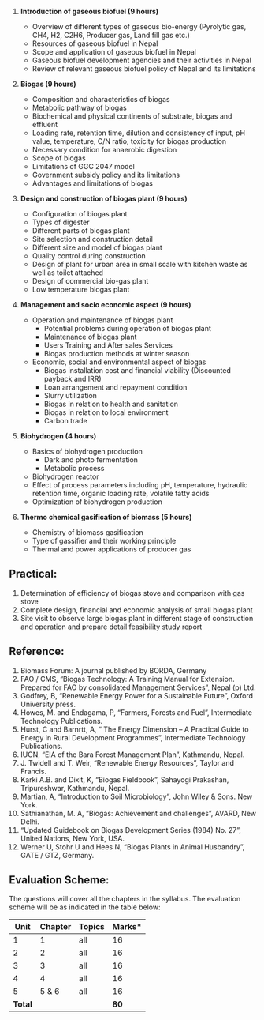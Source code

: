 1. **Introduction of gaseous biofuel (9 hours)**
   - Overview of different types of gaseous bio-energy (Pyrolytic gas, CH4, H2, C2H6, Producer gas, Land fill gas etc.) 
   - Resources of gaseous biofuel in Nepal
   - Scope and application of gaseous biofuel in Nepal
   - Gaseous biofuel development agencies and their activities in Nepal
   - Review of relevant gaseous biofuel policy of Nepal and its limitations

2. **Biogas (9 hours)**
   - Composition and characteristics of biogas
   - Metabolic pathway of biogas
   - Biochemical and physical continents of substrate, biogas and effluent
   - Loading rate, retention time, dilution and consistency of input, pH value, temperature, C/N ratio, toxicity for biogas production
   - Necessary condition for anaerobic digestion
   - Scope of biogas
   - Limitations of GGC 2047 model
   - Government subsidy policy and its limitations
   - Advantages and limitations of biogas

3. **Design and construction of biogas plant (9 hours)**
   - Configuration of biogas plant
   - Types of digester
   - Different parts of biogas plant
   - Site selection and construction detail
   - Different size and model of biogas plant
   - Quality control during construction
   - Design of plant for urban area in small scale with kitchen waste as well as toilet attached
   - Design of commercial bio-gas plant
   - Low temperature biogas plant

4. **Management and socio economic aspect (9 hours)**
   - Operation and maintenance of biogas plant
      - Potential problems during operation of biogas plant
      - Maintenance of biogas plant
      - Users Training and After sales Services
      - Biogas production methods at winter season
   - Economic, social and environmental aspect of biogas 
      - Biogas installation cost and financial viability (Discounted payback and IRR)
      - Loan arrangement and repayment condition
      - Slurry utilization
      - Biogas in relation to health and sanitation
      - Biogas in relation to local environment
      - Carbon trade

5. **Biohydrogen (4 hours)**
   - Basics of biohydrogen production
      - Dark and photo fermentation
      - Metabolic process
   - Biohydrogen reactor
   - Effect of process parameters including pH, temperature, hydraulic retention time, organic loading rate, volatile fatty acids
   - Optimization of biohydrogen production

6. **Thermo chemical gasification of biomass (5 hours)**
   - Chemistry of biomass gasification
   - Type of gassifier and their working principle
   - Thermal and power applications of producer gas

## Practical:

1. Determination of efficiency of biogas stove and comparison with gas stove
2. Complete design, financial and economic analysis of small biogas plant
3. Site visit to observe large biogas plant in different stage of construction and operation and prepare detail feasibility study report

## Reference:

1. Biomass Forum: A journal published by BORDA, Germany
2. FAO / CMS, “Biogas Technology: A Training Manual for Extension. Prepared for FAO by consolidated Management Services”, Nepal (p) Ltd.
3. Godfrey, B, “Renewable Energy Power for a Sustainable Future”, Oxford University press.
4. Howes, M. and Endagama, P, “Farmers, Forests and Fuel”, Intermediate Technology Publications.
5. Hurst, C and Barnrtt, A, “ The Energy Dimension – A Practical Guide to Energy in Rural Development Programmes”, Intermediate Technology Publications.
6. IUCN, “EIA of the Bara Forest Management Plan”, Kathmandu, Nepal.
7. J. Twidell and T. Weir, “Renewable Energy Resources”, Taylor and Francis.
8. Karki A.B. and Dixit, K, “Biogas Fieldbook”, Sahayogi Prakashan, Tripureshwar, Kathmandu, Nepal.
9. Martian, A, “Introduction to Soil Microbiology”, John Wiley & Sons. New York.
10. Sathianathan, M. A, “Biogas: Achievement and challenges”, AVARD, New Delhi.
11. “Updated Guidebook on Biogas Development Series (1984) No. 27”, United Nations, New York, USA.
12. Werner U, Stohr U and Hees N, “Biogas Plants in Animal Husbandry”, GATE / GTZ, Germany.

## Evaluation Scheme:

The questions will cover all the chapters in the syllabus. The evaluation scheme will be as indicated in the table below:

| Unit      | Chapter | Topics | Marks* |
| --------- | ------- | ------ | ------ |
| 1         | 1       | all    | 16     |
| 2         | 2       | all    | 16     |
| 3         | 3       | all    | 16     |
| 4         | 4       | all    | 16     |
| 5         | 5 & 6   | all    | 16     |
| **Total** |         |        | **80** |
